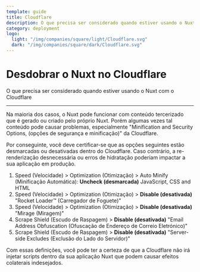 ```yaml
---
template: guide
title: Cloudflare
description: O que precisa ser considerado quando estiver usando o Nuxt com o Cloudflare
category: deployment
logo:
  light: "/img/companies/square/light/Cloudflare.svg"
  dark: "/img/companies/square/dark/Cloudflare.svg"
---
```

# Desdobrar o Nuxt no Cloudflare

O que precisa ser considerado quando estiver usando o Nuxt com o Cloudflare

---

Na maioria dos casos, o Nuxt pode funcionar com conteúdo tercerizado que é gerado ou criado pelo próprio Nuxt. Porém algumas vezes tal conteúdo pode causar problemas, especialmente "Minification and Security Options, (opções de segurança e minificação)" da Cloudflare.

Por conseguinte, você deve certificar-se que as opções seguintes estão desmarcadas ou desativadas dentro do Cloudflare. Caso contrário, a re-renderização desnecessária ou erros de hidratação poderiam impactar a sua aplicação em produção.

1. Speed (Velocidade) > Optimization (Otimização) > Auto Minify (Minificação Automática): **Uncheck (desmarcada)** JavaScript, CSS and HTML
2. Speed (Velocidade) > Optimization (Otimização) > **Disable (desativada)** "Rocket Loader™ (Carregador de Foguete)"
3. Speed (Velocidade) > Optimization (Otimização) > **Disable (desativada)** "Mirage (Miragem)"
4. Scrape Shield (Escudo de Raspagem) > **Disable (desativada)** "Email Address Obfuscation (Ofuscação de Endereço de Correio Eletrónico)"
5. Scrape Shield (Escudo de Raspagem) > **Disable (desativada)** "Server-side Excludes (Exclusão do Lado do Servidor)"

Com essas definições, você pode ter a certeza de que a Cloudflare não irá injetar scripts dentro da sua aplicação Nuxt que podem causar efeitos colaterais indesejados.
